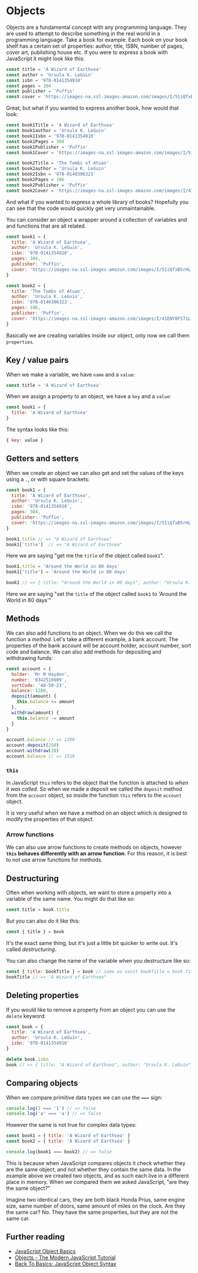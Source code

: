 # Objects

Objects are a fundamental concept with any programming language. They are used to attempt to describe something in the real world in a programming language. Take a book for example. Each book on your book shelf has a certain set of properties: author, title, ISBN, number of pages, cover art, publishing house etc. If you were to express a book with JavaScript it might look like this:

```js
const title = 'A Wizard of Earthsea'
const author = 'Ursula K. LeGuin'
const isbn = '978-0141354910'
const pages = 304
const publisher = 'Puffin'
const cover = 'https://images-na.ssl-images-amazon.com/images/I/51iQfxB5rHL._SX323_BO1,204,203,200_.jpg'
```

Great, but what if you wanted to express another book, how would that look:

```js
const book1Title = 'A Wizard of Earthsea'
const book1author = 'Ursula K. LeGuin'
const book1Isbn = '978-0141354910'
const book1Pages = 304
const book1Publisher = 'Puffin'
const book1Cover = 'https://images-na.ssl-images-amazon.com/images/I/51iQfxB5rHL._SX323_BO1,204,203,200_.jpg'

const book2Title = 'The Tombs of Atuan'
const book2author = 'Ursula K. LeGuin'
const book2Isbn = '978-0140306323'
const book2Pages = 106
const book2Publisher = 'Puffin'
const book2Cover = 'https://images-na.ssl-images-amazon.com/images/I/41ENY8FS71L._SX281_BO1,204,203,200_.jpg'
```

And what if you wanted to express a whole library of books? Hopefully you can see that the code would quickly get very unmaintainable.

You can consider an object a wrapper around a collection of variables and and functions that are all related.

```js
const book1 = {
  title: 'A Wizard of Earthsea',
  author: 'Ursula K. LeGuin',
  isbn: '978-0141354910',
  pages: 304,
  publisher: 'Puffin',
  cover: 'https://images-na.ssl-images-amazon.com/images/I/51iQfxB5rHL._SX323_BO1,204,203,200_.jpg'
}

const book2 = {
  title: 'The Tombs of Atuan',
  author: 'Ursula K. LeGuin',
  isbn: '978-0140306323',
  pages: 106,
  publisher: 'Puffin',
  cover: 'https://images-na.ssl-images-amazon.com/images/I/41ENY8FS71L._SX281_BO1,204,203,200_.jpg'
}
```

Basically we are creating variables inside our object, only now we call them `properties`.

## Key / value pairs

When we make a variable, we have `name` and a `value`:

```js
const title = 'A Wizard of Earthsea'
```

When we assign a property to an object, we have a `key` and a `value`:

```js
const book1 = {
  title: 'A Wizard of Earthsea'
}
```

The syntax looks like this:

```js
{ key: value }
```

## Getters and setters

When we create an object we can also get and set the values of the keys using a `.`, or with square brackets:

```js
const book1 = {
  title: 'A Wizard of Earthsea',
  author: 'Ursula K. LeGuin',
  isbn: '978-0141354910',
  pages: 304,
  publisher: 'Puffin',
  cover: 'https://images-na.ssl-images-amazon.com/images/I/51iQfxB5rHL._SX323_BO1,204,203,200_.jpg'
}

book1.title // => "A Wizard of Earthsea"
book1['title']  // => "A Wizard of Earthsea"
```

Here we are saying "get me the `title` of the object called `book1`".

```js
book1.title = 'Around the World in 80 days'
book1['title'] = 'Around the World in 80 days'

book1 // => { title: "Around the World in 80 days", author: "Ursula K. LeGuin", isbn: "978-0141354910" ... }
```

Here we are saying "set the `title` of the object called `book1` to 'Around the World in 80 days'"

## Methods

We can also add functions to an object. When we do this we call the function a _method_. Let's take a different example, a bank account. The properties of the bank account will be account holder, account number, sort code and balance. We can also add methods for depositing and withdrawing funds:

```js
const account = {
  holder: 'Mr M Hayden',
  number: '0342516609',
  sortCode: '40-50-23',
  balance: 1280,
  deposit(amount) {
    this.balance += amount
  },
  withdraw(amount) {
    this.balance -= amount
  }
}

account.balance // => 1280
account.deposit(250)
account.withdraw(20)
account.balance // => 1510
```

### `this`

In JavaScript `this` refers to the object that the function is attached to _when it was called_. So when we made a deposit we called the `deposit` method from the `account` object, so inside the function `this` refers to the `account` object.

It is very useful when we have a method on an object which is designed to modify the properties of that object.

### Arrow functions

We can also use arrow functions to create methods on objects, however **`this` behaves differently with an arrow function**. For this reason, it is best to not use arrow functions for methods.


## Destructuring

Often when working with objects, we want to store a property into a variable of the same name. You might do that like so:

```js
const title = book.title
```

But you can also do it like this:

```js
const { title } = book
```

It's the exact same thing, but it's just a little bit quicker to write out. It's called _destructuring_.

You can also change the name of the variable when you destructure like so:

```js
const { title: bookTitle } = book // same as const bookTitle = book.title
bookTitle // => "A Wizard of Earthsea"
```

## Deleting properties

If you would like to remove a property from an object you can use the `delete` keyword:

```js
const book = {
  title: 'A Wizard of Earthsea',
  author: 'Ursula K. LeGuin',
  isbn: '978-0141354910'
}

delete book.isbn
book // => { title: "A Wizard of Earthsea", author: "Ursula K. LeGuin" }
```

## Comparing objects

When we compare primitive data types we can use the `===` sign:

```js
console.log(1 === '1') // => false
console.log('a' === 'a') // => false
```

However the same is not true for complex data types:

```js
const book1 = { title: 'A Wizard of Earthsea' }
const book2 = { title: 'A Wizard of Earthsea' }

console.log(book1 === book2) // => false
```

This is because when JavaScript compares objects it check whether they are the same object, and not whether they contain the same data. In the example above we created two objects, and as such each live in a different place in memory. When we compared them we asked JavaScript, "are they the same object?"

Imagine two identical cars, they are both black Honda Prius, same engine size, same number of doors, same amount of miles on the clock. Are they the same car? No. They have the same properties, but they are not the same car.

## Further reading

- [JavaScript Object Basics](https://developer.mozilla.org/en-US/docs/Learn/JavaScript/Objects/Basics)
- [Objects - The Modern JavaScript Tutorial](https://javascript.info/object)
- [Back To Basics: JavaScript Object Syntax](https://www.sitepoint.com/back-to-basics-javascript-object-syntax/)
